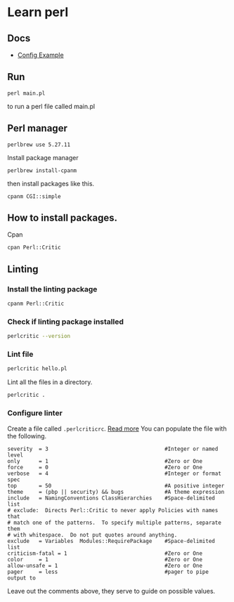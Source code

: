 # Learn perl
## Docs
- [Config Example](https://github.com/schwern/Perl-Critic/blob/master/examples/perlcriticrc)

## Run
```
perl main.pl
```
to run a perl file called main.pl

## Perl manager
```
perlbrew use 5.27.11
```
Install package manager
```
perlbrew install-cpanm
```
then install packages like this.
```
cpanm CGI::simple
```

## How to install packages.
Cpan
```
cpan Perl::Critic
```

## Linting
### Install the linting package
```bash
cpanm Perl::Critic
```

### Check if linting package installed
```bash
perlcritic --version
```

### Lint file
```bash
perlcritic hello.pl
```
Lint all the files in a directory.
```bash
perlcritic .
```

### Configure linter
Create a file called `.perlcriticrc`.
[Read more](https://metacpan.org/pod/Perl::Critic#CONFIGURATION)
You can populate the file with the following.
```
severity  = 3                                     #Integer or named level
only      = 1                                     #Zero or One
force     = 0                                     #Zero or One
verbose   = 4                                     #Integer or format spec
top       = 50                                    #A positive integer
theme     = (pbp || security) && bugs             #A theme expression
include   = NamingConventions ClassHierarchies    #Space-delimited list
# exclude:  Directs Perl::Critic to never apply Policies with names that
# match one of the patterns.  To specify multiple patterns, separate them
# with whitespace.  Do not put quotes around anything.
exclude   = Variables  Modules::RequirePackage    #Space-delimited list
criticism-fatal = 1                               #Zero or One
color     = 1                                     #Zero or One
allow-unsafe = 1                                  #Zero or One
pager     = less                                  #pager to pipe output to
```
Leave out the comments above, they serve to guide on possible values.
